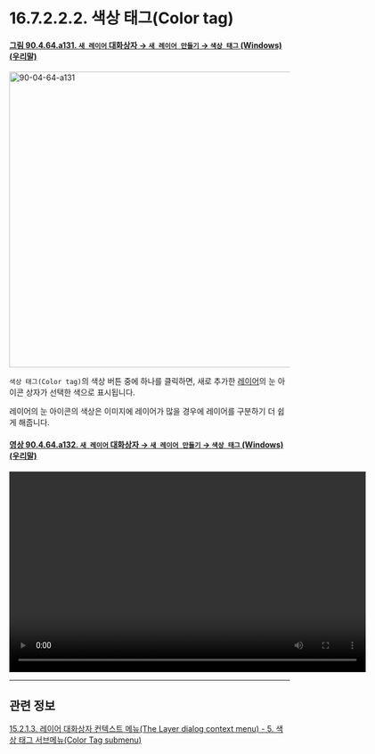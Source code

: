 # 16.7.2.2.2. 색상 태그(Color tag)

<a id="90-04-64-a131"></a>

#### [그림 90.4.64.a131. `새 레이어` 대화상자 → `새 레이어 만들기` → `색상 태그` (Windows) (우리말)](./90-04-0064-new_layer.md#90-04-64-a131)
<img width="542" height="531" alt="90-04-64-a131" src="https://github.com/user-attachments/assets/98ebdb4b-812e-4070-aa76-7a6a6a34a64f" />

`색상 태그(Color tag)`의 색상 버튼 중에 하나를 클릭하면, 새로 추가한 [레이어](./19-glossaryx-layer.md)의 눈 아이콘 상자가 선택한 색으로 표시됩니다.

레이어의 눈 아이콘의 색상은 이미지에 레이어가 많을 경우에 레이어를 구분하기 더 쉽게 해줍니다.

<a id="90-04-64-a132"></a>

#### [영상 90.4.64.a132. `새 레이어` 대화상자 → `새 레이어 만들기` → `색상 태그` (Windows) (우리말)](./90-04-0064-new_layer.md#90-04-64-a132)
<video controls="controls" width="640" height="360" src="https://github.com/user-attachments/assets/82f8d2e9-5680-4b17-9d78-d31e535c905c"></video>

***

## 관련 정보

[15.2.1.3. 레이어 대화상자 컨텍스트 메뉴(The Layer dialog context menu) - 5. 색상 태그 서브메뉴(Color Tag submenu)](./15-02-01-03-the_layer_dialog_context_menu.md#15-02-01-03-s5)
